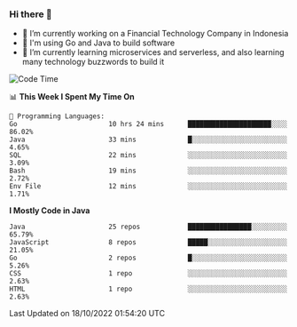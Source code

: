 ### Hi there 👋

<!--
**mazzama/mazzama** is a ✨ _special_ ✨ repository because its `README.md` (this file) appears on your GitHub profile.

Here are some ideas to get you started:

- 🔭 I’m currently working on ...
- 🌱 I’m currently learning ...
- 👯 I’m looking to collaborate on ...
- 🤔 I’m looking for help with ...
- 💬 Ask me about ...
- 📫 How to reach me: ...
- 😄 Pronouns: ...
- ⚡ Fun fact: ...
-->

- 🔭 I’m currently working on a Financial Technology Company in Indonesia
- :gun: I'm using Go and Java to build software
- 🌱 I’m currently learning microservices and serverless, and also learning many technology buzzwords to build it

<!--START_SECTION:waka-->
![Code Time](http://img.shields.io/badge/Code%20Time-2%2C336%20hrs%205%20mins-blue)

📊 **This Week I Spent My Time On** 

```text
💬 Programming Languages: 
Go                       10 hrs 24 mins      █████████████████████░░░░   86.02% 
Java                     33 mins             █░░░░░░░░░░░░░░░░░░░░░░░░   4.65% 
SQL                      22 mins             ░░░░░░░░░░░░░░░░░░░░░░░░░   3.09% 
Bash                     19 mins             ░░░░░░░░░░░░░░░░░░░░░░░░░   2.72% 
Env File                 12 mins             ░░░░░░░░░░░░░░░░░░░░░░░░░   1.71%

```

**I Mostly Code in Java** 

```text
Java                     25 repos            ████████████████░░░░░░░░░   65.79% 
JavaScript               8 repos             █████░░░░░░░░░░░░░░░░░░░░   21.05% 
Go                       2 repos             █░░░░░░░░░░░░░░░░░░░░░░░░   5.26% 
CSS                      1 repo              ░░░░░░░░░░░░░░░░░░░░░░░░░   2.63% 
HTML                     1 repo              ░░░░░░░░░░░░░░░░░░░░░░░░░   2.63%

```



 Last Updated on 18/10/2022 01:54:20 UTC
<!--END_SECTION:waka-->
